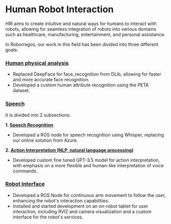 # Human Robot Interaction
HRI aims to create intuitive and natural ways for humans to interact with robots, allowing for seamless integration of robots into various domains such as healthcare, manufacturing, entertainment, and personal assistance.

In Roborregos, our work in this field has been divided into three different goals:

### [Human physical analysis](Human%20Physical%20Analysis/Face%20Following.md)
-	Replaced DeepFace for face_recognition from DLib, allowing for faster and more accurate face recognition.
-	Developed a custom human attribute recognition using the PETA dataset.

### [Speech](Speech/Action%20Interpretation.md)
It is divided into 2 subsections:

  **1.	[Speech Recognition](Speech/Human%20Speech%20Processing.md)**
- Developed a ROS node for speech recognition using Whisper, replacing our online solution from Azure.
  
**2. [Action Interpretation (NLP, natural language processing)](Speech/Action%20Interpretation.md)**
- Developed custom fine tuned GPT-3.5 model for action interpretation, with emphasis on a more flexible and human-like interpretation of voice commands. 

### [Robot Interface](Robot%20Interface/Display.md)
- Developed a ROS Node for continuous arm movement to follow the user, enhancing the robot's interaction capabilities.
- Installed and started development on an on-robot tablet for user interaction, including RVIZ and camera visualization and a custom interface for the robot's services.

